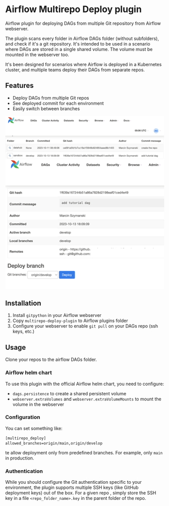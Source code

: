 # Airflow Multirepo Deploy plugin

Airflow plugin for deploying DAGs from multiple Git repository from Airflow webserver.

The plugin scans every folder in Airflow DAGs folder (without subfolders),
and check if it's a git repository. It's intended to be used in a scenario where DAGs are
stored in a single shared volume. The volume must be mounted in the webserver too.

It's been designed for scenarios where Airflow is deployed in a Kubernetes cluster,
and multiple teams deploy their DAGs from separate repos.

## Features

* Deploy DAGs from multiple Git repos
* See deployed commit for each environment
* Easily switch between branches

![](images/repos.png)
![](images/deployment.png)

## Installation

1) Install `gitpython` in your Airflow webserver
2) Copy `multirepo-deploy-plugin` to Airflow plugins folder
3) Configure your webserver to enable `git pull` on your DAGs repo (ssh keys, etc.)

## Usage

Clone your repos to the airflow DAGs folder.

### Airflow helm chart

To use this plugin with the official Airflow helm chart, you need to configure:
* `dags.persistence` to create a shared persistent volume
* `webserver.extraVolumes` and `webserver.extraVolumeMounts` to mount the volume in the webserver

### Configuration
You can set something like:
```
[multirepo_deploy]
allowed_branches=origin/main,origin/develop
```
te allow deployment only from predefined branches. For example, only `main` in production.

### Authentication
While you should configure the Git authentication specific to your environment,
the plugin supports multiple SSH keys (like GitHub deployment keys) out of the box.
For a given repo , simply store the SSH key in a file `<repo_folder_name>.key`
in the parent folder of the repo.